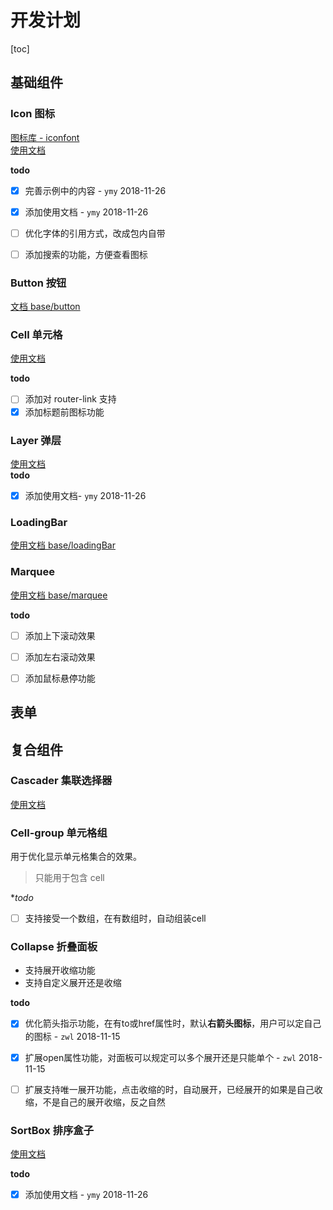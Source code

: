 # 开发计划
[toc]

## 基础组件

### Icon 图标
[图标库 - iconfont](http://iconfont.cn/manage/index?manage_type=myprojects&projectId=886927)  
[使用文档](./base/icon.md)  

**todo**  
- [x] 完善示例中的内容 - `ymy` 2018-11-26  
- [x] 添加使用文档 - `ymy` 2018-11-26  
- [ ] 优化字体的引用方式，改成包内自带
- [ ] 添加搜索的功能，方便查看图标


### Button 按钮
[文档 base/button](./base/button.md)


### Cell 单元格
[使用文档](./base/cell.md)

**todo**
- [ ] 添加对 router-link 支持
- [x] 添加标题前图标功能

### Layer 弹层  
[使用文档](./base/layer.md)   
**todo**
- [x] 添加使用文档- `ymy` 2018-11-26  


### LoadingBar
[使用文档 base/loadingBar](./base/loadingBar.md)

### Marquee
[使用文档 base/marquee](./base/marquee.md)

**todo**
- [ ] 添加上下滚动效果
- [ ] 添加左右滚动效果
- [ ] 添加鼠标悬停功能


## 表单

## 复合组件
### Cascader 集联选择器
[使用文档](./complex/cascader.md)

### Cell-group 单元格组
用于优化显示单元格集合的效果。

> 只能用于包含 cell

**todo*
- [ ] 支持接受一个数组，在有数组时，自动组装cell


### Collapse 折叠面板
- 支持展开收缩功能
- 支持自定义展开还是收缩

**todo**

- [x] 优化箭头指示功能，在有to或href属性时，默认**右箭头图标**，用户可以定自己的图标 - `zwl` 2018-11-15
- [x] 扩展open属性功能，对面板可以规定可以多个展开还是只能单个 - `zwl` 2018-11-15
- [ ] 扩展支持唯一展开功能，点击收缩的时，自动展开，已经展开的如果是自己收缩，不是自己的展开收缩，反之自然


### SortBox 排序盒子
[使用文档](./complex/sortBox.md)   

**todo**
- [x] 添加使用文档 - `ymy` 2018-11-26 
